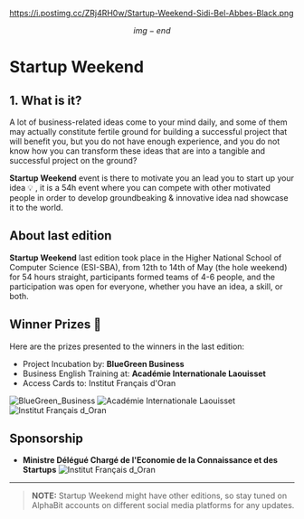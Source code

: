 https://i.postimg.cc/ZRj4RH0w/Startup-Weekend-Sidi-Bel-Abbes-Black.png


$$img-end$$

# Startup Weekend

## 1. What is it?

A lot of business-related ideas come to your mind daily, and some of them may actually constitute fertile ground for building a successful project that will benefit you, but you do not have enough experience, and you do not know how you can transform these ideas that are into a tangible and successful project on the ground?

**Startup Weekend** event is there to motivate you an lead you to start up your idea :bulb: , it is a 54h event where you can compete with other motivated people in order to develop groundbeaking & innovative idea nad showcase it to the world.

## About last edition

**Startup Weekend** last edition took place in the Higher National School of Computer Science (ESI-SBA), from 12th to 14th of May (the hole weekend) for 54 hours straight, participants formed teams of 4-6 people, and the participation was open for everyone, whether you have an idea, a skill, or both.

## Winner Prizes :1st_place_medal:

Here are the prizes presented to the winners in the last edition:

* Project Incubation by: **BlueGreen Business**
* Business English Training at: **Académie Internationale Laouisset**
* Access Cards to: Institut Français d'Oran


![BlueGreen_Business](https://i.postimg.cc/1R7QfPGS/bluegreen.png)
![Académie Internationale Laouisset](https://i.postimg.cc/wTKPRPs3/laouisset.png)
![Institut Français d_Oran](https://i.postimg.cc/gJsJLRg2/site-oran.png)

## Sponsorship

* **Ministre Délégué Chargé de l'Economie de la Connaissance et des Startups**
![Institut Français d_Oran](https://i.postimg.cc/gJsJLRg2/site-oran.png)

----

> **NOTE:** Startup Weekend might have other editions, so stay tuned on AlphaBit accounts on different social media platforms for any updates.

